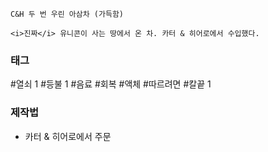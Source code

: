 

```
C&H 두 번 우린 아삼차 (가득함)

<i>진짜</i> 유니콘이 사는 땅에서 온 차. 카터 & 히어로에서 수입했다.
```


### 태그

#열쇠 1
#등불 1
#음료 
#회복 
#액체 
#따르려면 
#칼끝 1



### 제작법

* 카터 & 히어로에서 주문
